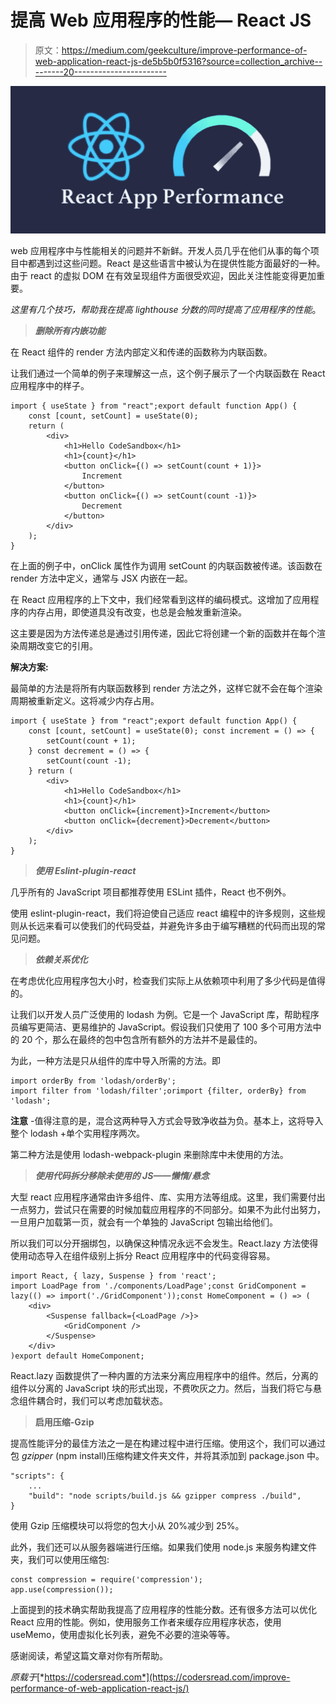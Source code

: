 # 提高 Web 应用程序的性能— React JS

> 原文：<https://medium.com/geekculture/improve-performance-of-web-application-react-js-de5b5b0f5316?source=collection_archive---------20----------------------->

![](img/b7991ef40804d94a9c88a61d51caf8bc.png)

web 应用程序中与性能相关的问题并不新鲜。开发人员几乎在他们从事的每个项目中都遇到过这些问题。React 是这些语言中被认为在提供性能方面最好的一种。由于 react 的虚拟 DOM 在有效呈现组件方面很受欢迎，因此关注性能变得更加重要。

*这里有几个技巧，帮助我在提高 lighthouse 分数的同时提高了应用程序的性能*。

> ***删除所有内嵌功能***

在 React 组件的 render 方法内部定义和传递的函数称为内联函数。

让我们通过一个简单的例子来理解这一点，这个例子展示了一个内联函数在 React 应用程序中的样子。

```
import { useState } from "react";export default function App() {
    const [count, setCount] = useState(0);
    return (
        <div>
            <h1>Hello CodeSandbox</h1>
            <h1>{count}</h1>
            <button onClick={() => setCount(count + 1)}>
                Increment
            </button>
            <button onClick={() => setCount(count -1)}>
                Decrement
            </button>
        </div>
    );
}
```

在上面的例子中，onClick 属性作为调用 setCount 的内联函数被传递。该函数在 render 方法中定义，通常与 JSX 内嵌在一起。

在 React 应用程序的上下文中，我们经常看到这样的编码模式。这增加了应用程序的内存占用，即使道具没有改变，也总是会触发重新渲染。

这主要是因为方法传递总是通过引用传递，因此它将创建一个新的函数并在每个渲染周期改变它的引用。

**解决方案:**

最简单的方法是将所有内联函数移到 render 方法之外，这样它就不会在每个渲染周期被重新定义。这将减少内存占用。

```
import { useState } from "react";export default function App() {
    const [count, setCount] = useState(0); const increment = () => {
        setCount(count + 1);
    } const decrement = () => {
        setCount(count -1);
    } return (
        <div>
            <h1>Hello CodeSandbox</h1>
            <h1>{count}</h1>
            <button onClick={increment}>Increment</button>
            <button onClick={decrement}>Decrement</button>
        </div>
    );
}
```

> ***使用 Eslint-plugin-react***

几乎所有的 JavaScript 项目都推荐使用 ESLint 插件，React 也不例外。

使用 eslint-plugin-react，我们将迫使自己适应 react 编程中的许多规则，这些规则从长远来看可以使我们的代码受益，并避免许多由于编写糟糕的代码而出现的常见问题。

> ***依赖关系优化***

在考虑优化应用程序包大小时，检查我们实际上从依赖项中利用了多少代码是值得的。

让我们以开发人员广泛使用的 lodash 为例。它是一个 JavaScript 库，帮助程序员编写更简洁、更易维护的 JavaScript。假设我们只使用了 100 多个可用方法中的 20 个，那么在最终的包中包含所有额外的方法并不是最佳的。

为此，一种方法是只从组件的库中导入所需的方法。即

```
import orderBy from 'lodash/orderBy';
import filter from 'lodash/filter';orimport {filter, orderBy} from 'lodash';
```

**注意** -值得注意的是，混合这两种导入方式会导致净收益为负。基本上，这将导入整个 lodash +单个实用程序两次。

第二种方法是使用 lodash-webpack-plugin 来删除库中未使用的方法。

> ***使用代码拆分移除未使用的 JS——懒惰/悬念***

大型 react 应用程序通常由许多组件、库、实用方法等组成。这里，我们需要付出一点努力，尝试只在需要的时候加载应用程序的不同部分。如果不为此付出努力，一旦用户加载第一页，就会有一个单独的 JavaScript 包输出给他们。

所以我们可以分开捆绑包，以确保这种情况永远不会发生。React.lazy 方法使得使用动态导入在组件级别上拆分 React 应用程序中的代码变得容易。

```
import React, { lazy, Suspense } from 'react';
import LoadPage from './components/LoadPage';const GridComponent = lazy(() => import('./GridComponent'));const HomeComponent = () => (
    <div>
        <Suspense fallback={<LoadPage />}>
            <GridComponent />
        </Suspense>
    </div>
)export default HomeComponent;
```

React.lazy 函数提供了一种内置的方法来分离应用程序中的组件。然后，分离的组件以分离的 JavaScript 块的形式出现，不费吹灰之力。然后，当我们将它与悬念组件耦合时，我们可以考虑加载状态。

> **启用压缩-Gzip**

提高性能评分的最佳方法之一是在构建过程中进行压缩。使用这个，我们可以通过包 *gzipper* (npm install)压缩构建文件夹文件，并将其添加到 package.json 中。

```
"scripts": {
    ...
    "build": "node scripts/build.js && gzipper compress ./build",
}
```

使用 Gzip 压缩模块可以将您的包大小从 20%减少到 25%。

此外，我们还可以从服务器端进行压缩。如果我们使用 node.js 来服务构建文件夹，我们可以使用压缩包:

```
const compression = require('compression');
app.use(compression());
```

上面提到的技术确实帮助我提高了应用程序的性能分数。还有很多方法可以优化 React 应用的性能。例如，使用服务工作者来缓存应用程序状态，使用 useMemo，使用虚拟化长列表，避免不必要的渲染等等。

感谢阅读，希望这篇文章对你有所帮助。

*原载于*[*https://codersread.com*](https://codersread.com/improve-performance-of-web-application-react-js/)